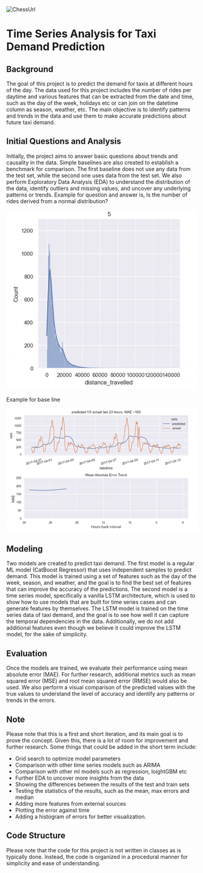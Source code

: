 ![ChessUrl]([https://githu](https://thumbs.gfycat.com/AdmiredMealyDassierat-size_restricted.gif))


# Time Series Analysis for Taxi Demand Prediction

## Background
The goal of this project is to predict the demand for taxis at different hours of the day. The data used for this project includes the number of rides per daytime and various features that can be extracted from the date and time, such as the day of the week, holidays etc or can join on the datetime column as season, weather, etc. The main objective is to identify patterns and trends in the data and use them to make accurate predictions about future taxi demand.


## Initial Questions and Analysis
Initially, the project aims to answer basic questions about trends and causality in the data. Simple baselines are also created to establish a benchmark for comparison. The first baseline does not use any data from the test set, while the second one uses data from the test set. We also perform Exploratory Data Analysis (EDA) to understand the distribution of the data, identify outliers and missing values, and uncover any underlying patterns or trends.
Example for question and answer is, Is the number of rides derived from a normal distribution?

![ChessUrl](https://github.com/razisamuely/taxi-rides-prediction-/blob/main/gifs/Sample_data_test_normality_dist.gif)

Example for base line

![ChessUrl](https://github.com/razisamuely/taxi-rides-prediction-/blob/main/gifs/baseline_b_mae.gif)


## Modeling
Two models are created to predict taxi demand. The first model is a regular ML model (CatBoost Regressor) that uses independent samples to predict demand. This model is trained using a set of features such as the day of the week, season, and weather, and the goal is to find the best set of features that can improve the accuracy of the predictions. The second model is a time series model, specifically a vanilla LSTM architecture, which is used to show how to use models that are built for time series cases and can generate features by themselves. The LSTM model is trained on the time series data of taxi demand, and the goal is to see how well it can capture the temporal dependencies in the data. Additionally, we do not add additional features even though we believe it could improve the LSTM model, for the sake of simplicity.

## Evaluation
Once the models are trained, we evaluate their performance using mean absolute error (MAE). For further research, additional metrics such as mean squared error (MSE) and root mean squared error (RMSE) would also be used. We also perform a visual comparison of the predicted values with the true values to understand the level of accuracy and identify any patterns or trends in the errors.

## Note
Please note that this is a first and short iteration, and its main goal is to prove the concept. Given this, there is a lot of room for improvement and further research. Some things that could be added in the short term include: 
- Grid search to optimize model parameters
- Comparison with other time series models such as ARIMA
- Comparison with other ml models such as regression, loightGBM etc
- Further EDA to uncover more insights from the data
- Showing the differences between the results of the test and train sets
- Testing the statistics of the results, such as the mean, max errors and median
- Adding more features from external sources
- Plotting the error against time
- Adding a histogram of errors for better visualization.

## Code Structure
Please note that the code for this project is not written in classes as is typically done. Instead, the code is organized in a procedural manner for simplicity and ease of understanding.

